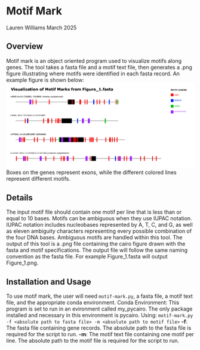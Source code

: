 # Motif Mark
Lauren Williams
March 2025

## Overview
Motif mark is an object oriented program used to visualize motifs along genes. The tool takes a fasta file and a motif text file, then generates a .png figure illustrating where motifs were identified in each fasta record. An example figure is shown below:
![example image](https://github.com/laurenrw12/motif-mark/blob/main/Figure_1.png)
Boxes on the genes represent exons, while the different colored lines represent different motifs.

## Details
The input motif file should contain one motif per line that is less than or equal to 10 bases. Motifs can be ambiguous when they use IUPAC notation. IUPAC notation includes nucleobases represented by A, T, C, and G, as well as eleven ambiguity characters representing every possible combination of the four DNA bases. Ambiguous motifs are handled within this tool.
The output of this tool is a .png file containing the cairo figure drawn with the fasta and motif specifications. The output file will follow the same naming convention as the fasta file. For example Figure_1.fasta will output Figure_1.png.

## Installation and Usage
To use motif mark, the user will need ```motif-mark.py```, a fasta file, a motif text file, and the appropriate conda environment.
Conda Environment:
This program is set to run in an evironment called my_pycairo. The only package installed and necessary in this environment is pycairo.
Using:
```motif-mark.py -f <absolute path to fasta file> -m <absolute path to motif file>```
**-f**: The fasta file containing gene records. The absolute path to the fasta file is required for the script to run.
**-m**: The motif text file containing one motif per line. The absolute path to the motif file is required for the script to run.